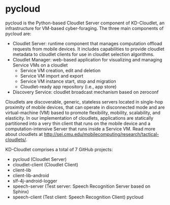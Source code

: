 # pycloud
pycloud is the Python-based Cloudlet Server component of KD-Cloudlet, an infrastructure for VM-based cyber-foraging. The three main components of pycloud are:
* Cloudlet Server: runtime component that manages computation offload requests from mobile devices. It includes capabilities to provide cloudlet metadata to cloudlet clients for use in cloudlet selection algorithms.
* Cloudlet Manager: web-based application for visualizing and managing Service VMs on a cloudlet
    * Service VM creation, edit and deletion
    * Service VM import and export
    * Service VM instance start, stop and migration
    * Cloudlet-ready app repository (i.e., app store)
* Discovery Service: cloudlet broadcast mechanism based on zeroconf

Cloudlets are discoverable, generic, stateless servers located in single-hop proximity of mobile devices, that can operate in disconnected mode and are virtual-machine (VM) based to promote flexibility, mobility, scalability, and elasticity. In our implementation of cloudlets, applications are statically partitioned into a very thin client that runs on the mobile device and a computation-intensive Server that runs inside a Service VM. Read more about cloudlets at http://sei.cmu.edu/mobilecomputing/research/tactical-cloudlets/.

KD-Cloudlet comprises a total of 7 GitHub projects:

* pycloud (Cloudlet Server)
* cloudlet-client (Cloudlet Client)
* client-lib
* client-lib-android
* slf-4j-android-logger
* speech-server (Test server: Speech Recognition Server based on Sphinx)
* speech-client (Test client: Speech Recognition Client)
pycloud